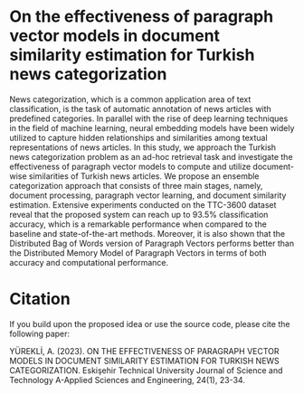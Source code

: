 # On the effectiveness of paragraph vector models in document similarity estimation for Turkish news categorization

News categorization, which is a common application area of text classification, is the task of automatic annotation of news articles with predefined categories. 
In parallel with the rise of deep learning techniques in the field of machine learning, neural embedding models have been widely utilized to capture hidden relationships and similarities among textual representations of news articles. 
In this study, we approach the Turkish news categorization problem as an ad-hoc retrieval task and investigate the effectiveness of paragraph vector models to compute and utilize document-wise similarities of Turkish news articles. 
We propose an ensemble categorization approach that consists of three main stages, namely, document processing, paragraph vector learning, and document similarity estimation. 
Extensive experiments conducted on the TTC-3600 dataset reveal that the proposed system can reach up to 93.5% classification accuracy, which is a remarkable performance when compared to the baseline and state-of-the-art methods. 
Moreover, it is also shown that the Distributed Bag of Words version of Paragraph Vectors performs better than the Distributed Memory Model of Paragraph Vectors in terms of both accuracy and computational performance.

# Citation
If you build upon the proposed idea or use the source code, please cite the following paper:

YÜREKLİ, A. (2023). ON THE EFFECTIVENESS OF PARAGRAPH VECTOR MODELS IN DOCUMENT SIMILARITY ESTIMATION FOR TURKISH NEWS CATEGORIZATION. Eskişehir Technical University Journal of Science and Technology A-Applied Sciences and Engineering, 24(1), 23-34.
